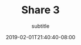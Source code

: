 ---
title: Share 3
subtitle: subtitle
date: 2019-02-01T21:40:40-08:00
draft: true
author:
kind: post
type: releases
layout: single
slug: share-1
description: 
keywords: 
categories: share
notes: share
weight: 
---